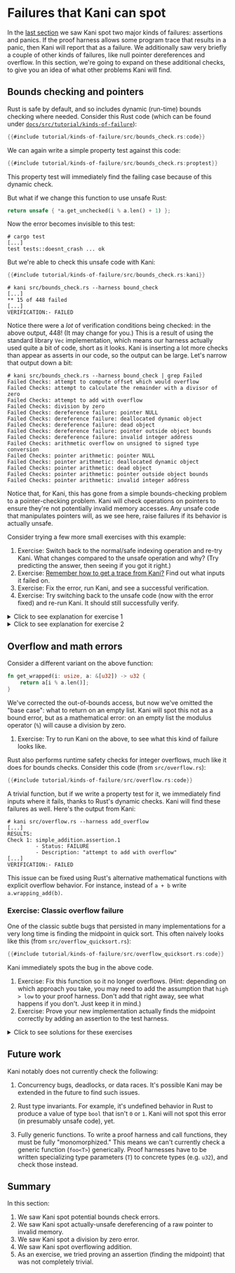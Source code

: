# Failures that Kani can spot

In the [last section](./tutorial-first-steps.md) we saw Kani spot two major kinds of failures: assertions and panics.
If the proof harness allows some program trace that results in a panic, then Kani will report that as a failure.
We additionally saw very briefly a couple of other kinds of failures, like null pointer dereferences and overflow.
In this section, we're going to expand on these additional checks, to give you an idea of what other problems Kani will find.

## Bounds checking and pointers

Rust is safe by default, and so includes dynamic (run-time) bounds checking where needed.
Consider this Rust code (which can be found under [`docs/src/tutorial/kinds-of-failure`](https://github.com/model-checking/kani/tree/main/docs/src/tutorial/kinds-of-failure/)):

```rust
{{#include tutorial/kinds-of-failure/src/bounds_check.rs:code}}
```

We can again write a simple property test against this code:

```rust
{{#include tutorial/kinds-of-failure/src/bounds_check.rs:proptest}}
```

This property test will immediately find the failing case because of this dynamic check.

But what if we change this function to use unsafe Rust:

```rust
return unsafe { *a.get_unchecked(i % a.len() + 1) };
```

Now the error becomes invisible to this test:

```
# cargo test
[...]
test tests::doesnt_crash ... ok
```

But we're able to check this unsafe code with Kani:

```rust
{{#include tutorial/kinds-of-failure/src/bounds_check.rs:kani}}
```

```
# kani src/bounds_check.rs --harness bound_check
[...]
** 15 of 448 failed
[...]
VERIFICATION:- FAILED
```

Notice there were a *lot* of verification conditions being checked: in the above output, 448! (It may change for you.)
This is a result of using the standard library `Vec` implementation, which means our harness actually used quite a bit of code, short as it looks.
Kani is inserting a lot more checks than appear as asserts in our code, so the output can be large.
Let's narrow that output down a bit:

```
# kani src/bounds_check.rs --harness bound_check | grep Failed
Failed Checks: attempt to compute offset which would overflow
Failed Checks: attempt to calculate the remainder with a divisor of zero
Failed Checks: attempt to add with overflow
Failed Checks: division by zero
Failed Checks: dereference failure: pointer NULL
Failed Checks: dereference failure: deallocated dynamic object
Failed Checks: dereference failure: dead object
Failed Checks: dereference failure: pointer outside object bounds
Failed Checks: dereference failure: invalid integer address
Failed Checks: arithmetic overflow on unsigned to signed type conversion
Failed Checks: pointer arithmetic: pointer NULL
Failed Checks: pointer arithmetic: deallocated dynamic object
Failed Checks: pointer arithmetic: dead object
Failed Checks: pointer arithmetic: pointer outside object bounds
Failed Checks: pointer arithmetic: invalid integer address
```

Notice that, for Kani, this has gone from a simple bounds-checking problem to a pointer-checking problem.
Kani will check operations on pointers to ensure they're not potentially invalid memory accesses.
Any unsafe code that manipulates pointers will, as we see here, raise failures if its behavior is actually unsafe. 

Consider trying a few more small exercises with this example:

1. Exercise: Switch back to the normal/safe indexing operation and re-try Kani. What changes compared to the unsafe operation and why?
(Try predicting the answer, then seeing if you got it right.)
2. Exercise: [Remember how to get a trace from Kani?](./tutorial-first-steps.md#getting-a-trace) Find out what inputs it failed on.
3. Exercise: Fix the error, run Kani, and see a successful verification.
4. Exercise: Try switching back to the unsafe code (now with the error fixed) and re-run Kani. It should still successfully verify.

<details>
<summary>Click to see explanation for exercise 1</summary>

Having switched back to the safe indexing operation, Kani reports two failures:

```
# kani src/bounds_check.rs --harness bound_check | grep Failed
Failed Checks: index out of bounds: the length is less than or equal to the given index
Failed Checks: dereference failure: pointer outside object bounds
```

The first is Rust's implicit assertion for the safe indexing operation.
The second is Kani's check to ensure the pointer operation is actually safe.
This pattern (two checks for similar issues in safe Rust code) is common, and we'll see it again in the next section.

</details>

<details>
<summary>Click to see explanation for exercise 2</summary>

Having run `kani --visualize` and clicked on one of the failures to see a trace, there are three things to immediately notice:

1. This trace is huge. The standard library `Vec` is involved, there's a lot going on.
2. The top of the trace file contains some "trace navigation tips" that might be helpful in navigating the trace.
3. There's a lot of generated code and it's really hard to just read the trace itself.

To navigate this trace to find the information you need, we recommend searching for things you expect to be somewhere in the trace:

1. Search the document for `kani::any` or `variable_of_interest =` such as `size =`.
We can use this to find out what example values lead to a problem.
In this case, where we just have a couple of `kani::any` values in our proof harness, we can learn a lot just by seeing what these are.
In this trace we find (and the values you get may be different):

```
Step 23: Function bound_check, File src/bounds_check.rs, Line 43
let size: usize = kani::any();
size = 0ul

Step 27: Function bound_check, File src/bounds_check.rs, Line 45
let index: usize = kani::any();
index = 0ul

Step 36: Function bound_check, File src/bounds_check.rs, Line 43
let size: usize = kani::any();
size = 2464ul

Step 39: Function main, File src/bounds_check.rs, Line 45
let index: usize = kani::any();
index = 2463ul
```

Try not to be fooled by the first assignments: we're seeing zero-initialization there.
They get overridden by the later assignments.
You may see different values here, as it depends on the solver's behavior.

2. Try searching for "failure:". This will be near the end of the document.
Now you can try reverse-searching for assignments to the variables involved.
For example, search upwards from the failure for `i =`.

These two techniques should help you find both the nondeterministic inputs, and see what values were involved in the failing assertion.

</details>

## Overflow and math errors

Consider a different variant on the above function:

```rust
fn get_wrapped(i: usize, a: &[u32]) -> u32 {
    return a[i % a.len()];
}
```

We've corrected the out-of-bounds access, but now we've omitted the "base case": what to return on an empty list.
Kani will spot this not as a bound error, but as a mathematical error: on an empty list the modulus operator (`%`) will cause a division by zero.

1. Exercise: Try to run Kani on the above, to see what this kind of failure looks like.

Rust also performs runtime safety checks for integer overflows, much like it does for bounds checks.
Consider this code (from `src/overflow.rs`):

```rust
{{#include tutorial/kinds-of-failure/src/overflow.rs:code}}
```

A trivial function, but if we write a property test for it, we immediately find inputs where it fails, thanks to Rust's dynamic checks.
Kani will find these failures as well.
Here's the output from Kani:

```
# kani src/overflow.rs --harness add_overflow
[...]
RESULTS:
Check 1: simple_addition.assertion.1
         - Status: FAILURE
         - Description: "attempt to add with overflow"
[...]
VERIFICATION:- FAILED
```

This issue can be fixed using Rust's alternative mathematical functions with explicit overflow behavior.
For instance, instead of `a + b` write `a.wrapping_add(b)`.

### Exercise: Classic overflow failure

One of the classic subtle bugs that persisted in many implementations for a very long time is finding the midpoint in quick sort.
This often naively looks like this (from `src/overflow_quicksort.rs`):

```rust
{{#include tutorial/kinds-of-failure/src/overflow_quicksort.rs:code}}
```

Kani immediately spots the bug in the above code.

1. Exercise: Fix this function so it no longer overflows.
(Hint: depending on which approach you take, you may need to add the assumption that `high > low` to your proof harness.
Don't add that right away, see what happens if you don't. Just keep it in mind.)
2. Exercise: Prove your new implementation actually finds the midpoint correctly by adding an assertion to the test harness.

<details>
<summary>Click to see solutions for these exercises</summary>

A very common approach for resolving the overflow issue looks like this:

```rust
return low + (high - low) / 2;
```

But if you naively try this (try it!), you'll find a new underflow error: `high - low` might result in a negative number, but has type `u32`.
Hence, the need to add an assumption that would make that impossible.
(Adding an assumption, though, means there's a new way to "use it wrong." Perhaps we'd like to avoid that!)

After that, you might wonder how to "prove your new implementation correct."
After all, what does "correct" even mean?
Often we're using a good approximation of correct, such as the equivalence of two implementations (often one much "simpler" than the other somehow).
Here's one possible assertion to make that obvious:

```rust
assert!(result as u64 == (a as u64 + b as u64) / 2);
```

Since this implementation is just the original one, but cast to a wider unsigned integer type, it should have the same result but without overflowing.
When Kani tells us both of these methods yield the same exact result, that gives us additional confidence that we haven't overlooked something.

</details>

## Future work

Kani notably does not currently check the following:

1. Concurrency bugs, deadlocks, or data races.
It's possible Kani may be extended in the future to find such issues.

2. Rust type invariants.
For example, it's undefined behavior in Rust to produce a value of type `bool` that isn't `0` or `1`.
Kani will not spot this error (in presumably unsafe code), yet.

3. Fully generic functions.
To write a proof harness and call functions, they must be fully "monomorphized."
This means we can't currently check a generic function (`foo<T>`) generically.
Proof harnesses have to be written specializing type parameters (`T`) to concrete types (e.g. `u32`), and check those instead.


## Summary

In this section:

1. We saw Kani spot potential bounds check errors.
2. We saw Kani spot actually-unsafe dereferencing of a raw pointer to invalid memory.
3. We saw Kani spot a division by zero error.
4. We saw Kani spot overflowing addition.
5. As an exercise, we tried proving an assertion (finding the midpoint) that was not completely trivial.
